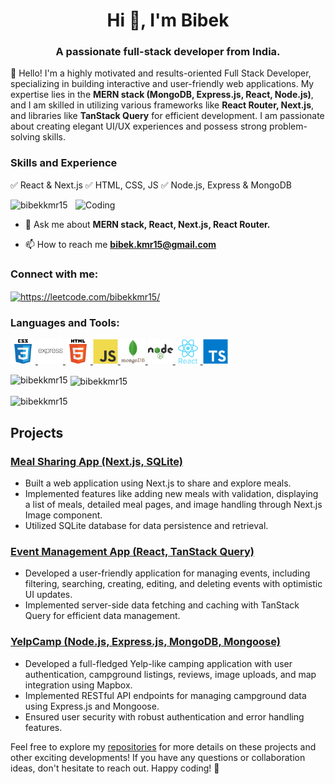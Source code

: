 <h1 align="center">Hi 👋, I'm Bibek</h1>
<h3 align="center">A passionate full-stack developer from India.</h3>
<p>👋 Hello! I'm a highly motivated and results-oriented Full Stack Developer, specializing in building interactive and user-friendly web applications. My expertise lies in the <b>MERN stack (MongoDB, Express.js, React, Node.js)</b>, and I am skilled in utilizing various frameworks like <b>React Router, Next.js</b>, and libraries like <b>TanStack Query</b> for efficient development. I am passionate about creating elegant UI/UX experiences and possess strong problem-solving skills.
</p>

### Skills and Experience

✅ React & Next.js
✅ HTML, CSS, JS
✅ Node.js, Express & MongoDB

[<img align="right" alt="Coding" width="400" src="https://camo.githubusercontent.com/10b2d4e80487e1d9cd086ce8619e15740a1bd22c6462f6be13df93ee684deb7b/68747470733a2f2f616e616c7974696373696e6469616d61672e636f6d2f77702d636f6e74656e742f75706c6f6164732f323031382f31322f646576656c6f7065722d6472696262626c652e676966" >](https://github.com/bibekkmr15)

<p align="left"> <img src="https://komarev.com/ghpvc/?username=bibekkmr15&label=Profile%20views&color=0e75b6&style=flat" alt="bibekkmr15" /> </p>

- 💬 Ask me about **MERN stack, React, Next.js, React Router.**

- 📫 How to reach me **bibek.kmr15@gmail.com**

<h3 align="left">Connect with me:</h3>
<p align="left">
<a href="https://www.leetcode.com/https://leetcode.com/bibekkmr15/" target="blank"><img align="center" src="https://raw.githubusercontent.com/rahuldkjain/github-profile-readme-generator/master/src/images/icons/Social/leet-code.svg" alt="https://leetcode.com/bibekkmr15/" height="30" width="40" /></a>
</p>

<h3 align="left">Languages and Tools:</h3>
<p align="left"> <a href="https://www.w3schools.com/css/" target="_blank" rel="noreferrer"> <img src="https://raw.githubusercontent.com/devicons/devicon/master/icons/css3/css3-original-wordmark.svg" alt="css3" width="40" height="40"/> </a> <a href="https://expressjs.com" target="_blank" rel="noreferrer"> <img src="https://raw.githubusercontent.com/devicons/devicon/master/icons/express/express-original-wordmark.svg" alt="express" width="40" height="40"/> </a> <a href="https://www.w3.org/html/" target="_blank" rel="noreferrer"> <img src="https://raw.githubusercontent.com/devicons/devicon/master/icons/html5/html5-original-wordmark.svg" alt="html5" width="40" height="40"/> </a> <a href="https://developer.mozilla.org/en-US/docs/Web/JavaScript" target="_blank" rel="noreferrer"> <img src="https://raw.githubusercontent.com/devicons/devicon/master/icons/javascript/javascript-original.svg" alt="javascript" width="40" height="40"/> </a> <a href="https://www.mongodb.com/" target="_blank" rel="noreferrer"> <img src="https://raw.githubusercontent.com/devicons/devicon/master/icons/mongodb/mongodb-original-wordmark.svg" alt="mongodb" width="40" height="40"/> </a> <a href="https://nodejs.org" target="_blank" rel="noreferrer"> <img src="https://raw.githubusercontent.com/devicons/devicon/master/icons/nodejs/nodejs-original-wordmark.svg" alt="nodejs" width="40" height="40"/> </a> <a href="https://reactjs.org/" target="_blank" rel="noreferrer"> <img src="https://raw.githubusercontent.com/devicons/devicon/master/icons/react/react-original-wordmark.svg" alt="react" width="40" height="40"/> </a> <a href="https://www.typescriptlang.org/" target="_blank" rel="noreferrer"> <img src="https://raw.githubusercontent.com/devicons/devicon/master/icons/typescript/typescript-original.svg" alt="typescript" width="40" height="40"/> </a> </p>

<p><img align="left" src="https://github-readme-stats.vercel.app/api/top-langs?username=bibekkmr15&show_icons=true&locale=en&layout=compact" alt="bibekkmr15" /></p>

<p>&nbsp;<img align="center" src="https://github-readme-stats.vercel.app/api?username=bibekkmr15&show_icons=true&locale=en" alt="bibekkmr15" /></p>

<p><img align="center" src="https://github-readme-streak-stats.herokuapp.com/?user=bibekkmr15&" alt="bibekkmr15" /></p>

## Projects

### [Meal Sharing App (Next.js, SQLite)](https://github.com/bibekkmr15/Next-js-002)

- Built a web application using Next.js to share and explore meals.
- Implemented features like adding new meals with validation, displaying a list of meals, detailed meal pages, and image handling through Next.js Image component.
- Utilized SQLite database for data persistence and retrieval.

### [Event Management App (React, TanStack Query)](https://github.com/bibekkmr15/React-TanStack-Query)

- Developed a user-friendly application for managing events, including filtering, searching, creating, editing, and deleting events with optimistic UI updates.
- Implemented server-side data fetching and caching with TanStack Query for efficient data management.

### [YelpCamp (Node.js, Express.js, MongoDB, Mongoose)](https://github.com/bibekkmr15/YelpCamp)

- Developed a full-fledged Yelp-like camping application with user authentication, campground listings, reviews, image uploads, and map integration using Mapbox.
- Implemented RESTful API endpoints for managing campground data using Express.js and Mongoose.
- Ensured user security with robust authentication and error handling features.

Feel free to explore my [repositories](https://github.com/bibekkmr15?tab=repositories) for more details on these projects and other exciting developments! If you have any questions or collaboration ideas, don't hesitate to reach out. Happy coding! 🚀

